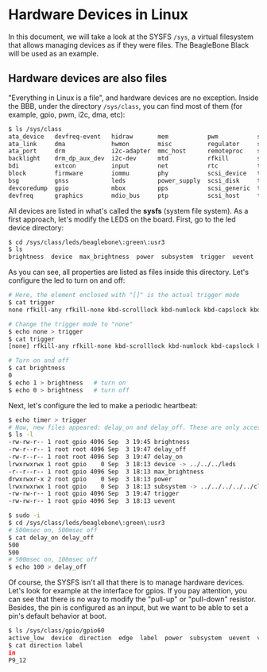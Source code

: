 # Hardware Devices in Linux

In this document, we will take a look at the SYSFS  `/sys`, a virtual filesystem that allows managing devices as if they were files. The BeagleBone Black will be used as an example.

## Hardware devices are also files

"Everything in Linux is a file", and hardware devices are no exception. Inside the BBB, under the directory `/sys/class`, you can find most of them (for example, gpio, pwm, i2c, dma, etc):

```bash
$ ls /sys/class
ata_device   devfreq-event   hidraw       mem           pwm           sound       ubi
ata_link     dma             hwmon        misc          regulator     spi_master  udc
ata_port     drm             i2c-adapter  mmc_host      remoteproc    spi_slave   uio
backlight    drm_dp_aux_dev  i2c-dev      mtd           rfkill        spidev      usb_role
bdi          extcon          input        net           rtc           thermal     vc
block        firmware        iommu        phy           scsi_device   tpm         vtconsole
bsg          gnss            leds         power_supply  scsi_disk     tpmrm       watchdog
devcoredump  gpio            mbox         pps           scsi_generic  tty
devfreq      graphics        mdio_bus     ptp           scsi_host     typec
```

All devices are listed in what's called the **sysfs** (system file system). As a first approach, let's modify the LEDS on the board. First, go to the led device directory:

```bash
$ cd /sys/class/leds/beaglebone\:green\:usr3
$ ls
brightness  device  max_brightness  power  subsystem  trigger  uevent
```

As you can see, all properties are listed as files inside this directory. Let's configure the led to turn on and off:

```bash
# Here, the element enclosed with "[]" is the actual trigger mode
$ cat trigger
none rfkill-any rfkill-none kbd-scrolllock kbd-numlock kbd-capslock kbd-kanalock kbd-shiftlock kbd-altgrlock kbd-ctrllock kbd-altlock kbd-shiftllock kbd-shiftrlock kbd-ctrlllock kbd-ctrlrlock mmc0 [mmc1] usb-gadget usb-host timer oneshot disk-activity disk-read disk-write ide-disk mtd nand-disk heartbeat backlight gpio cpu cpu0 activity default-on panic netdev

# Change the trigger mode to "none"
$ echo none > trigger
$ cat trigger
[none] rfkill-any rfkill-none kbd-scrolllock kbd-numlock kbd-capslock kbd-kanalock kbd-shiftlock kbd-altgrlock kbd-ctrllock kbd-altlock kbd-shiftllock kbd-shiftrlock kbd-ctrlllock kbd-ctrlrlock mmc0 mmc1 usb-gadget usb-host timer oneshot disk-activity disk-read disk-write ide-disk mtd nand-disk heartbeat backlight gpio cpu cpu0 activity default-on panic netdev

# Turn on and off
$ cat brightness
0
$ echo 1 > brightness   # turn on
$ echo 0 > brightness   # turn off
```

Next, let's configure the led to make a periodic heartbeat:

```bash
$ echo timer > trigger
# Now, new files appeared: delay_on and delay_off. These are only accessible by the root user and group
$ ls -l
-rw-rw-r-- 1 root gpio 4096 Sep  3 19:45 brightness
-rw-r--r-- 1 root root 4096 Sep  3 19:47 delay_off
-rw-r--r-- 1 root root 4096 Sep  3 19:47 delay_on
lrwxrwxrwx 1 root gpio    0 Sep  3 18:13 device -> ../../../leds
-r--r--r-- 1 root gpio 4096 Sep  3 18:13 max_brightness
drwxrwxr-x 2 root gpio    0 Sep  3 18:13 power
lrwxrwxrwx 1 root gpio    0 Sep  3 18:13 subsystem -> ../../../../../class/leds
-rw-rw-r-- 1 root gpio 4096 Sep  3 19:47 trigger
-rw-rw-r-- 1 root gpio 4096 Sep  3 18:13 uevent

$ sudo -i
$ cd /sys/class/leds/beaglebone\:green\:usr3
# 500msec on, 500msec off
$ cat delay_on delay_off
500
500
# 500msec on, 100msec off
$ echo 100 > delay_off
```

Of course, the SYSFS isn't all that there is to manage hardware devices. Let's look for example at the interface for gpios. If you pay attention, you can see that there is no way to modify the "pull-up" or "pull-down" resistor. Besides, the pin is configured as an input, but we want to be able to set a pin's default behavior at boot.

```bash
$ ls /sys/class/gpio/gpio60
active_low  device  direction  edge  label  power  subsystem  uevent  value
$ cat direction label
in
P9_12
```

